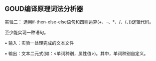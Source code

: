 ## GOUD编译原理词法分析器

实验二： 选用if-then-else-else语句和四则运算(+、-、*、/、(、))逻辑代码。

至少能实现一种语句。

• 输入：实验一处理完成的文本文件

• 输出：文本二元式(如：<单词种别，属性值>)。其中，单词种别自定义。
